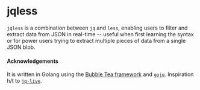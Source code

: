 # jqless

`jqless` is a combination between `jq` and `less`, enabling users to filter and extract data from JSON in real-time -- useful when first learning the syntax or for power users trying to extract multiple pieces of data from a single JSON blob.

#### Acknowledgements

It is written in Golang using the [Bubble Tea framework](https://github.com/charmbracelet/bubbletea) and [`gojq`](https://github.com/itchyny/gojq). Inspiration h/t to [`jq-live`](https://github.com/TheDahv/jq-live).